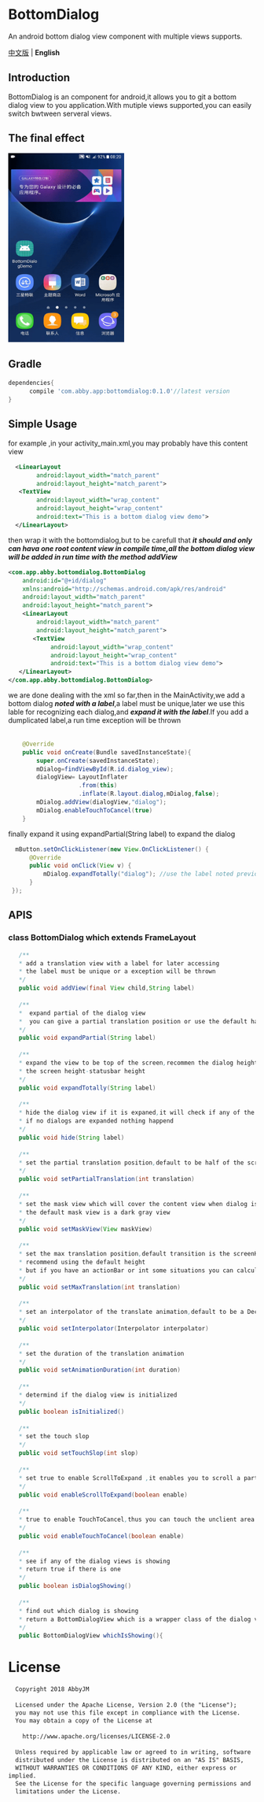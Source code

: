 # BottomDialog
An android bottom dialog view component with multiple views supports.

[中文版](README_CN.md) | **English** </br>

## Introduction
BottomDialog is an component for android,it allows you to git a bottom dialog view to you application.With mutiple views supported,you can easily switch bwtween serveral views.

## The final effect 

<div>
  <img width="236" height="384" src="https://github.com/AbbyJM/BottomDialog/blob/master/demo.gif"/>
</div>   


## Gradle 
```gradle
dependencies{
      compile 'com.abby.app:bottomdialog:0.1.0'//latest version
}
```

## Simple Usage
for example ,in your activity_main.xml,you may probably have this content view
```xml
  <LinearLayout
        android:layout_width="match_parent"
        android:layout_height="match_parent">
   <TextView
        android:layout_width="wrap_content"
        android:layout_height="wrap_content"
        android:text="This is a bottom dialog view demo">
  </LinearLayout>

```
then wrap it with the bottomdialog,but to be carefull that ***it should and only can hava one root content view in compile time,all the bottom dialog view will be added in run time with the method addView***
```xml
<com.app.abby.bottomdialog.BottomDialog
    android:id="@+id/dialog"
    xmlns:android="http://schemas.android.com/apk/res/android"
    android:layout_width="match_parent"
    android:layout_height="match_parent">
    <LinearLayout
        android:layout_width="match_parent"
        android:layout_height="match_parent">
       <TextView
            android:layout_width="wrap_content"
            android:layout_height="wrap_content"
            android:text="This is a bottom dialog view demo">
   </LinearLayout>
</com.app.abby.bottomdialog.BottomDialog>
  ```
we are done dealing with the xml so far,then in the MainActivity,we add a bottom dialog ***noted with a label***,a label must be unique,later we use this lable for recognizing each dialog,and ***expand it with the label***.If you add a dumplicated label,a run time exception will be thrown
```java
  
    @Override
    public void onCreate(Bundle savedInstanceState){
        super.onCreate(savedInstanceState);
        mDialog=findViewById(R.id.dialog_view);
        dialogView= LayoutInflater
                    .from(this)
                    .inflate(R.layout.dialog,mDialog,false);
        mDialog.addView(dialogView,"dialog");
        mDialog.enableTouchToCancel(true)
    }
```
finally expand it using expandPartial(String label) to expand the dialog
```java
  mButton.setOnClickListener(new View.OnClickListener() {
      @Override
      public void onClick(View v) {
          mDialog.expandTotally("dialog"); //use the label noted previous
      }
 });
```

## APIS
### class BottomDialog which extends FrameLayout
```java
   /**
   * add a translation view with a label for later accessing
   * the label must be unique or a exception will be thrown
   */
   public void addView(final View child,String label) 
   
   /**
   *  expand partial of the dialog view
   *  you can give a partial translation position or use the default half of the screen height
   */
   public void expandPartial(String label) 
   
   /**
   * expand the view to be top of the screen,recommen the dialog height to be match_parent
   * the screen height-statusbar height
   */
   public void expandTotally(String label)

   /**
   * hide the dialog view if it is expaned,it will check if any of the dialog is expanded 
   * if no dialogs are expanded nothing happend
   */
   public void hide(String label)
  
   /**
   * set the partial translation position,default to be half of the screen height
   */
   public void setPartialTranslation(int translation)

   /**
   * set the mask view which will cover the content view when dialog is expanded 
   * the default mask view is a dark gray view 
   */
   public void setMaskView(View maskView)
   
   /**
   * set the max translation position,default transition is the screenHeight-statusbarHeight
   * recommend using the default height
   * but if you have an actionBar or int some situations you can calculate by youself 
   */
   public void setMaxTranslation(int translation)
   
   /**
   * set an interpolator of the translate animation,default to be a DeccelarateInterpolator with a factor 1.6
   */
   public void setInterpolator(Interpolator interpolator)
   
   /**
   * set the duration of the translation animation
   */
   public void setAnimationDuration(int duration)

   /**
   * determind if the dialog view is initialized
   */
   public boolean isInitialized()
   
   /**
   * set the touch slop
   */
   public void setTouchSlop(int slop)
   
   /**
   * set true to enable ScrollToExpand ,it enables you to scroll a partial expanded view to fully expanded 
   */
   public void enableScrollToExpand(boolean enable)
   
   /**
   * true to enable TouchToCancel,thus you can touch the unclient area to cancel(hide) the dialog view
   */
   public void enableTouchToCancel(boolean enable)
   
   /**
   * see if any of the dialog views is showing 
   * return true if there is one
   */
   public boolean isDialogShowing()

   /**
   * find out which dialog is showing 
   * return a BottomDialogView which is a wrapper class of the dialog view
   */
   public BottomDialogView whichIsShowing(){

```

# License
      Copyright 2018 AbbyJM

      Licensed under the Apache License, Version 2.0 (the "License");
      you may not use this file except in compliance with the License.
      You may obtain a copy of the License at

        http://www.apache.org/licenses/LICENSE-2.0

      Unless required by applicable law or agreed to in writing, software
      distributed under the License is distributed on an "AS IS" BASIS,
      WITHOUT WARRANTIES OR CONDITIONS OF ANY KIND, either express or implied.
      See the License for the specific language governing permissions and
      limitations under the License.


